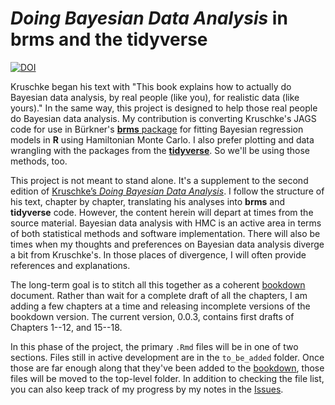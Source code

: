 # *Doing Bayesian Data Analysis* in brms and the tidyverse

[![DOI](https://zenodo.org/badge/142937787.svg)](https://zenodo.org/badge/latestdoi/142937787)

Kruschke began his text with "This book explains how to actually do Bayesian data analysis, by real people (like you), for realistic data (like yours)." In the same way, this project is designed to help those real people do Bayesian data analysis. My contribution is converting Kruschke's JAGS code for use in Bürkner's [**brms** package](https://github.com/paul-buerkner/brms) for fitting Bayesian regression models in **R** using Hamiltonian Monte Carlo. I also prefer plotting and data wrangling with the packages from the [**tidyverse**](http://style.tidyverse.org). So we'll be using those methods, too.

This project is not meant to stand alone. It's a supplement to the second edition of [Kruschke’s *Doing Bayesian Data Analysis*](https://sites.google.com/site/doingbayesiandataanalysis/). I follow the structure of his text, chapter by chapter, translating his analyses into **brms** and **tidyverse** code. However, the content herein will depart at times from the source material. Bayesian data analysis with HMC is an active area in terms of both statistical methods and software implementation. There will also be times when my thoughts and preferences on Bayesian data analysis diverge a bit from Kruschke's. In those places of divergence, I will often provide references and explanations.

The long-term goal is to stitch all this together as a coherent [bookdown](https://bookdown.org) document. Rather than wait for a complete draft of all the chapters, I am adding a few chapters at a time and releasing incomplete versions of the bookdown version. The current version, 0.0.3, contains first drafts of Chapters 1--12, and 15--18. 

In this phase of the project, the primary `.Rmd` files will be in one of two sections. Files still in active development are in the `to_be_added` folder. Once those are far enough along that they've been added to the [bookdown](https://bookdown.org), those files will be moved to the top-level folder. In addition to checking the file list, you can also keep track of my progress by my notes in the [Issues](https://github.com/ASKurz/Doing-Bayesian-Data-Analysis-in-brms-and-the-tidyverse/issues). 
